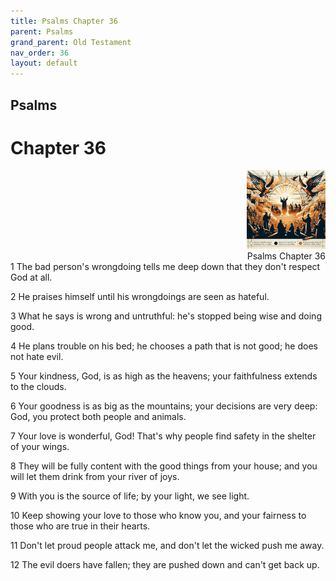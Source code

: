 ```yaml
---
title: Psalms Chapter 36
parent: Psalms
grand_parent: Old Testament
nav_order: 36
layout: default
---
```


## Psalms

# Chapter 36

<div style="clear: both; text-align: right;">
    <img src="/assets/Image/Psalms/500/36.jpg" alt="Psalms Chapter 36" class="chapter-image" style="max-width: 25%; height: auto;"/>
    <figcaption style="font-size: 14px;">Psalms Chapter 36</figcaption>
</div>
1 The bad person's wrongdoing tells me deep down that they don't respect God at all.

2 He praises himself until his wrongdoings are seen as hateful.

3 What he says is wrong and untruthful: he's stopped being wise and doing good.

4 He plans trouble on his bed; he chooses a path that is not good; he does not hate evil.

5 Your kindness, God, is as high as the heavens; your faithfulness extends to the clouds.

6 Your goodness is as big as the mountains; your decisions are very deep: God, you protect both people and animals.

7 Your love is wonderful, God! That's why people find safety in the shelter of your wings.

8 They will be fully content with the good things from your house; and you will let them drink from your river of joys.

9 With you is the source of life; by your light, we see light.

10 Keep showing your love to those who know you, and your fairness to those who are true in their hearts.

11 Don't let proud people attack me, and don't let the wicked push me away.

12 The evil doers have fallen; they are pushed down and can't get back up.


